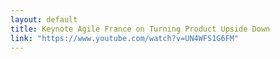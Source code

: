 ```yaml
---
layout: default
title: Keynote Agile France on Turning Product Upside Down
link: "https://www.youtube.com/watch?v=UN4WFS1G6FM"
---
```

